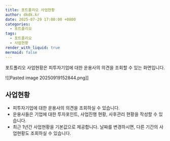 ```yaml
---
title: 포트폴리오 사업현황
author: dkdk.kr
date: 2025-07-29 17:00:00 +0800
categories:
  - 포트폴리오
tags:
  - 포트폴리오
  - 사업현황
render_with_liquid: true
mermaid: false
---
```

포트폴리오 사업현황은 피투자기업에 대한  운용사의 의견을 조회할 수 있는 화면입니다.

![[Pasted image 20250919152844.png]]
## 사업현황
- 피투자기업에 대한 운용사의 의견을 조회하실 수 있습니다.
- 운용사들은 기업에 대한 투자포인트, 사업진행 현황, 사후관리 현황을 작성할 수 있습니다.
- 최근 1년간 사업현황을 기본값으로 제공합니다. 날짜를 변경하시면, 다른 기간의 사업현황도 조회하실 수 있습니다. 
